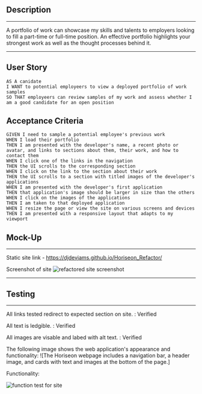 ## Description
---
A portfolio of work can showcase my skills and talents to employers looking to fill a part-time or full-time position. An effective portfolio highlights your strongest work as well as the thought processes behind it. 

---

## User Story

```
AS A canidate
I WANT to potential employeers to view a deployed portfolio of work samples
SO THAT employeers can review samples of my work and assess whether I am a good candidate for an open position
```

## Acceptance Criteria

```
GIVEN I need to sample a potential employee's previous work
WHEN I load their portfolio
THEN I am presented with the developer's name, a recent photo or avatar, and links to sections about them, their work, and how to contact them
WHEN I click one of the links in the navigation
THEN the UI scrolls to the corresponding section
WHEN I click on the link to the section about their work
THEN the UI scrolls to a section with titled images of the developer's applications
WHEN I am presented with the developer's first application
THEN that application's image should be larger in size than the others
WHEN I click on the images of the applications
THEN I am taken to that deployed application
WHEN I resize the page or view the site on various screens and devices
THEN I am presented with a responsive layout that adapts to my viewport
```


## Mock-Up

----

Static site link - https://djdevjams.github.io/Horiseon_Refactor/

Screenshot of site
<img src="./assets/images/completed_Horiseon_Refactor_index.html.png" alt="refactored site screenshot">

----


## Testing
---
All links tested redirect to expected section on site. : Verified
>
All text is ledgible. : Verified
>
All images are visable and labed with alt text. : Verified

The following image shows the web application's appearance and functionality:
![The Horiseon webpage includes a navigation bar, a header image, and cards with text and images at the bottom of the page.]

Functionality:

<img src="./assets/images/Horiseon.gif" alt="function test for site">